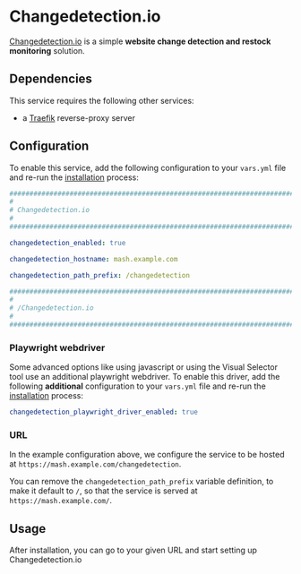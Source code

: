 <!--
SPDX-FileCopyrightText: 2023 Niels Bouma

SPDX-License-Identifier: AGPL-3.0-or-later
-->

# Changedetection.io

[Changedetection.io](https://github.com/dgtlmoon/changedetection.io) is a simple **website change detection and restock monitoring** solution.


## Dependencies

This service requires the following other services:

- a [Traefik](traefik.md) reverse-proxy server


## Configuration

To enable this service, add the following configuration to your `vars.yml` file and re-run the [installation](../installing.md) process:

```yaml
########################################################################
#                                                                      #
# Changedetection.io                                                   #
#                                                                      #
########################################################################

changedetection_enabled: true

changedetection_hostname: mash.example.com

changedetection_path_prefix: /changedetection

########################################################################
#                                                                      #
# /Changedetection.io                                                  #
#                                                                      #
########################################################################
```

### Playwright webdriver

Some advanced options like using javascript or using the Visual Selector tool use an additional playwright webdriver. To enable this driver, add the following **additional**  configuration to your `vars.yml` file and re-run the [installation](../installing.md) process:

```yaml
changedetection_playwright_driver_enabled: true
```


### URL

In the example configuration above, we configure the service to be hosted at `https://mash.example.com/changedetection`.

You can remove the `changedetection_path_prefix` variable definition, to make it default to `/`, so that the service is served at `https://mash.example.com/`.

## Usage

After installation, you can go to your given URL and start setting up Changedetection.io
